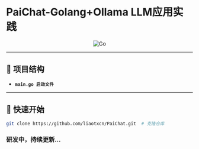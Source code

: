# PaiChat-Golang+Ollama LLM应用实践

<div align="center">  

![Go](https://img.shields.io/badge/Go-00ADD8?style=for-the-badge&logo=go&logoColor=white)  

</div>  

---

## 📂 项目结构  

- **`main.go 启动文件`**

---

## 🚀 快速开始  
```bash
git clone https://github.com/liaotxcn/PaiChat.git  # 克隆仓库
```

### 研发中，持续更新...
